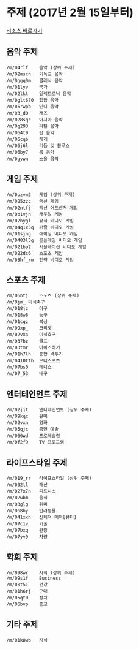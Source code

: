# 주제 (2017년 2월 15일부터) 
[리소스 바로가기](https://developers.google.com/youtube/v3/docs/search/list?hl=ko#usage)
## 음악 주제
```
/m/04rlf	음악 (상위 주제)
/m/02mscn	기독교 음악
/m/0ggq0m	클래식 음악
/m/01lyv	국가
/m/02lkt	일렉트로닉 음악
/m/0glt670	힙합 음악
/m/05rwpb	인디 음악
/m/03_d0	재즈
/m/028sqc	아시아 음악
/m/0g293	라틴 음악
/m/064t9	팝 음악
/m/06cqb	레게
/m/06j6l	리듬 및 블루스
/m/06by7	록 음악
/m/0gywn	소울 음악
```
## 게임 주제
```
/m/0bzvm2	게임 (상위 주제)
/m/025zzc	액션 게임
/m/02ntfj	액션 어드벤처 게임
/m/0b1vjn	캐주얼 게임
/m/02hygl	뮤직 비디오 게임
/m/04q1x3q	퍼즐 비디오 게임
/m/01sjng	레이싱 비디오 게임
/m/0403l3g	롤플레잉 비디오 게임
/m/021bp2	시뮬레이션 비디오 게임
/m/022dc6	스포츠 게임
/m/03hf_rm	전략 비디오 게임
```
## 스포츠 주제
```
/m/06ntj	스포츠 (상위 주제)
/m/0jm_	미식축구
/m/018jz	야구
/m/018w8	농구
/m/01cgz	복싱
/m/09xp_	크리켓
/m/02vx4	미식축구
/m/037hz	골프
/m/03tmr	아이스하키
/m/01h7lh	종합 격투기
/m/0410tth	모터스포츠
/m/07bs0	테니스
/m/07_53	배구
```
## 엔터테인먼트 주제
```
/m/02jjt	엔터테인먼트 (상위 주제)
/m/09kqc	유머
/m/02vxn	영화
/m/05qjc	공연 예술
/m/066wd	프로레슬링
/m/0f2f9	TV 프로그램
```
## 라이프스타일 주제
```
/m/019_rr	라이프스타일 (상위 주제)
/m/032tl	패션
/m/027x7n	피트니스
/m/02wbm	음식
/m/03glg	취미
/m/068hy	반려동물
/m/041xxh	신체적 매력[뷰티]
/m/07c1v	기술
/m/07bxq	관광
/m/07yv9	차량
```
## 학회 주제
```
/m/098wr	사회 (상위 주제)
/m/09s1f	Business
/m/0kt51	건강
/m/01h6rj	군대
/m/05qt0	정치
/m/06bvp	종교
```
## 기타 주제
```
/m/01k8wb	지식
```
